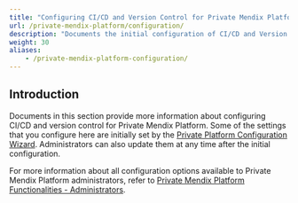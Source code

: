 ```yaml
---
title: "Configuring CI/CD and Version Control for Private Mendix Platform"
url: /private-mendix-platform/configuration/
description: "Documents the initial configuration of CI/CD and Version Control for the Private Mendix Platform."
weight: 30
aliases:
    - /private-mendix-platform-configuration/
---
```


## Introduction

Documents in this section provide more information about configuring CI/CD and version control for Private Mendix Platform. Some of the settings that you configure here are initially set by the [Private Platform Configuration Wizard](/private-mendix-platform/quickstart/#wizard). Administrators can also update them at any time after the initial configuration.

For more information about all configuration options available to Private Mendix Platform administrators, refer to [Private Mendix Platform Functionalities - Administrators](/private-mendix-platform/reference-guide/admin/).
